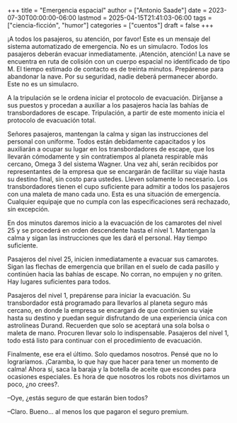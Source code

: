 +++
title = "Emergencia espacial"
author = ["Antonio Saade"]
date = 2023-07-30T00:00:00-06:00
lastmod = 2025-04-15T21:41:03-06:00
tags = ["ciencia-ficción", "humor"]
categories = ["cuentos"]
draft = false
+++

¡A todos los pasajeros, su atención, por favor! Este es un mensaje del sistema automatizado de emergencia. No es un simulacro. Todos los pasajeros deberán evacuar inmediatamente. ¡Atención, atención! La nave se encuentra en ruta de colisión con un cuerpo espacial no identificado de tipo M. El tiempo estimado de contacto es de treinta minutos. Prepárense para abandonar la nave. Por su seguridad, nadie deberá permanecer abordo. Este no es un simulacro.

A la tripulación se le ordena iniciar el protocolo de evacuación. Diríjanse a sus puestos y procedan a auxiliar a los pasajeros hacia las bahías de transbordadores de escape. Tripulación, a partir de este momento inicia el protocolo de evacuación total.

Señores pasajeros, mantengan la calma y sigan las instrucciones del personal con uniforme. Todos están debidamente capacitados y los auxiliarán a ocupar su lugar en los transbordadores de escape, que los llevarán cómodamente y sin contratiempos al planeta respirable más cercano, Omega 3 del sistema Wagner. Una vez ahí, serán recibidos por representantes de la empresa que se encargarán de facilitar su viaje hasta su destino final, sin costo para ustedes. Lleven solamente lo necesario. Los transbordadores tienen el cupo suficiente para admitir a todos los pasajeros con una maleta de mano cada uno. Esta es una situación de emergencia. Cualquier equipaje que no cumpla con las especificaciones será rechazado, sin excepción.

En dos minutos daremos inicio a la evacuación de los camarotes del nivel 25 y se procederá en orden descendente hasta el nivel 1. Mantengan la calma y sigan las instrucciones que les dará el personal. Hay tiempo suficiente.

Pasajeros del nivel 25, inicien inmediatamente a evacuar sus camarotes. Sigan las flechas de emergencia que brillan en el suelo de cada pasillo y continúen hacia las bahías de escape. No corran, no empujen y no griten. Hay lugares suficientes para todos.

Pasajeros del nivel 1, prepárense para iniciar la evacuación. Su transbordador está programado para llevarlos al planeta seguro más cercano, en donde la empresa se encargará de que continúen su viaje hasta su destino y puedan seguir disfrutando de una experiencia única con astrolíneas Durand.  Recuerden que solo se aceptará una sola bolsa o maleta de mano. Procuren llevar solo lo indispensable. Pasajeros del nivel 1, todo está listo para continuar con el procedimiento de evacuación.

Finalmente, ese era el último. Solo quedamos nosotros. Pensé que no lo lograríamos. ¡Caramba, lo que hay que hacer para tener un momento de calma! Ahora sí, saca la baraja y la botella de aceite que escondes para ocasiones especiales. Es hora de que nosotros los robots nos divirtamos un poco, ¿no crees?.

–Oye, ¿estás seguro de que estarán bien todos?

–Claro. Bueno… al menos los que pagaron el seguro premium.
